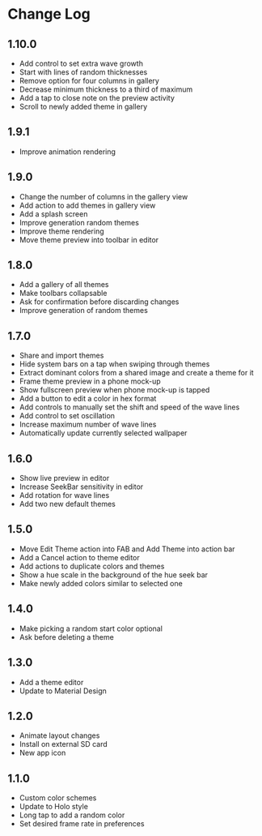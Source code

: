 # Change Log

## 1.10.0
* Add control to set extra wave growth
* Start with lines of random thicknesses
* Remove option for four columns in gallery
* Decrease minimum thickness to a third of maximum
* Add a tap to close note on the preview activity
* Scroll to newly added theme in gallery

## 1.9.1
* Improve animation rendering

## 1.9.0
* Change the number of columns in the gallery view
* Add action to add themes in gallery view
* Add a splash screen
* Improve generation random themes
* Improve theme rendering
* Move theme preview into toolbar in editor

## 1.8.0
* Add a gallery of all themes
* Make toolbars collapsable
* Ask for confirmation before discarding changes
* Improve generation of random themes

## 1.7.0
* Share and import themes
* Hide system bars on a tap when swiping through themes
* Extract dominant colors from a shared image and create a theme for it
* Frame theme preview in a phone mock-up
* Show fullscreen preview when phone mock-up is tapped
* Add a button to edit a color in hex format
* Add controls to manually set the shift and speed of the wave lines
* Add control to set oscillation
* Increase maximum number of wave lines
* Automatically update currently selected wallpaper

## 1.6.0
* Show live preview in editor
* Increase SeekBar sensitivity in editor
* Add rotation for wave lines
* Add two new default themes

## 1.5.0
* Move Edit Theme action into FAB and Add Theme into action bar
* Add a Cancel action to theme editor
* Add actions to duplicate colors and themes
* Show a hue scale in the background of the hue seek bar
* Make newly added colors similar to selected one

## 1.4.0
* Make picking a random start color optional
* Ask before deleting a theme

## 1.3.0
* Add a theme editor
* Update to Material Design

## 1.2.0
* Animate layout changes
* Install on external SD card
* New app icon

## 1.1.0
* Custom color schemes
* Update to Holo style
* Long tap to add a random color
* Set desired frame rate in preferences
